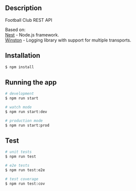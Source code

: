 ## Description

Football Club REST API

Based on: <br>
[Nest](https://github.com/nestjs/nest) - Node.js framework. <br>
[Winston](https://github.com/winstonjs/winston) - Logging library with support for multiple transports.

## Installation

```bash
$ npm install
```

## Running the app

```bash
# development
$ npm run start

# watch mode
$ npm run start:dev

# production mode
$ npm run start:prod
```

## Test

```bash
# unit tests
$ npm run test

# e2e tests
$ npm run test:e2e

# test coverage
$ npm run test:cov
```
